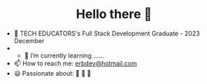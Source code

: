 <h1 align="center">Hello there 👋</h1>

- 🔭 TECH EDUCATORS's Full Stack Development Graduate - 2023 December
- - 🌱 I’m currently learning ......
-  📫 How to reach me: erbdev@hotmail.com
-  :smiley: Passionate about: :book: :space_invader: :game_die:
